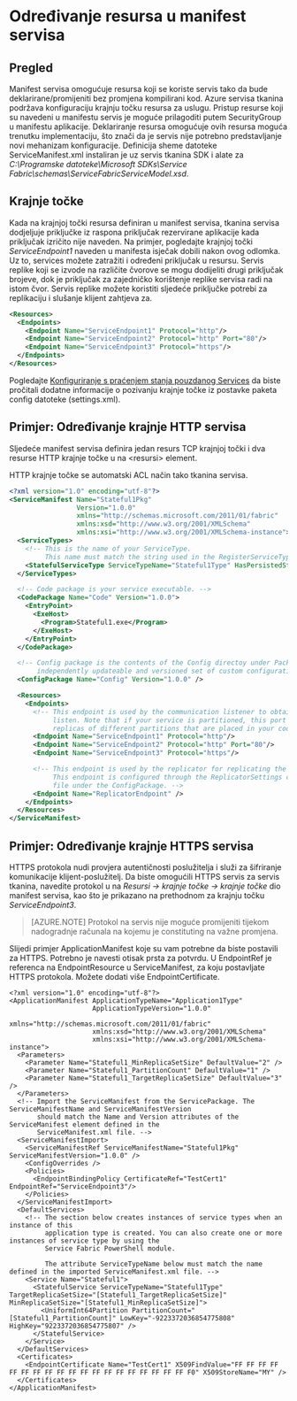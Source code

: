<properties
   pageTitle="Određivanje krajnje točke servisa servis tkanina | Microsoft Azure"
   description="Kako se opisuju krajnjoj točki resursa u manifest servisa, uključujući upute za postavljanje HTTPS krajnje točke"
   services="service-fabric"
   documentationCenter=".net"
   authors="mani-ramaswamy"
   manager="timlt"
   editor=""/>

<tags
   ms.service="service-fabric"
   ms.devlang="dotnet"
   ms.topic="article"
   ms.tgt_pltfrm="NA"
   ms.workload="NA"
   ms.date="09/14/2016"
   ms.author="subramar"/>

# <a name="specify-resources-in-a-service-manifest"></a>Određivanje resursa u manifest servisa

## <a name="overview"></a>Pregled

Manifest servisa omogućuje resursa koji se koriste servis tako da bude deklarirane/promijeniti bez promjena kompilirani kod. Azure servisa tkanina podržava konfiguraciju krajnju točku resursa za uslugu. Pristup resurse koji su navedeni u manifestu servis je moguće prilagoditi putem SecurityGroup u manifestu aplikacije. Deklariranje resursa omogućuje ovih resursa moguća trenutku implementaciju, što znači da je servis nije potrebno predstavljanje novi mehanizam konfiguracije. Definicija sheme datoteke ServiceManifest.xml instaliran je uz servis tkanina SDK i alate za *C:\Programske datoteke\Microsoft SDKs\Service Fabric\schemas\ServiceFabricServiceModel.xsd*.

## <a name="endpoints"></a>Krajnje točke

Kada na krajnjoj točki resursa definiran u manifest servisa, tkanina servisa dodjeljuje priključke iz raspona priključak rezervirane aplikacije kada priključak izričito nije naveden. Na primjer, pogledajte krajnjoj točki *ServiceEndpoint1* naveden u manifesta isječak dobili nakon ovog odlomka. Uz to, services možete zatražiti i određeni priključak u resursu. Servis replike koji se izvode na različite čvorove se mogu dodijeliti drugi priključak brojeve, dok je priključak za zajedničko korištenje replike servisa radi na istom čvor. Servis replike možete koristiti sljedeće priključke potrebi za replikaciju i slušanje klijent zahtjeva za.

```xml
<Resources>
  <Endpoints>
    <Endpoint Name="ServiceEndpoint1" Protocol="http"/>
    <Endpoint Name="ServiceEndpoint2" Protocol="http" Port="80"/>
    <Endpoint Name="ServiceEndpoint3" Protocol="https"/>
  </Endpoints>
</Resources>
```

Pogledajte [Konfiguriranje s praćenjem stanja pouzdanog Services](service-fabric-reliable-services-configuration.md) da biste pročitali dodatne informacije o pozivanju krajnje točke iz postavke paketa config datoteke (settings.xml).

## <a name="example-specifying-an-http-endpoint-for-your-service"></a>Primjer: Određivanje krajnje HTTP servisa

Sljedeće manifest servisa definira jedan resurs TCP krajnjoj točki i dva resurse HTTP krajnje točke u na &lt;resursi&gt; element.

HTTP krajnje točke se automatski ACL način tako tkanina servisa.

```xml
<?xml version="1.0" encoding="utf-8"?>
<ServiceManifest Name="Stateful1Pkg"
                 Version="1.0.0"
                 xmlns="http://schemas.microsoft.com/2011/01/fabric"
                 xmlns:xsd="http://www.w3.org/2001/XMLSchema"
                 xmlns:xsi="http://www.w3.org/2001/XMLSchema-instance">
  <ServiceTypes>
    <!-- This is the name of your ServiceType.
         This name must match the string used in the RegisterServiceType call in Program.cs. -->
    <StatefulServiceType ServiceTypeName="Stateful1Type" HasPersistedState="true" />
  </ServiceTypes>

  <!-- Code package is your service executable. -->
  <CodePackage Name="Code" Version="1.0.0">
    <EntryPoint>
      <ExeHost>
        <Program>Stateful1.exe</Program>
      </ExeHost>
    </EntryPoint>
  </CodePackage>

  <!-- Config package is the contents of the Config directoy under PackageRoot that contains an
       independently updateable and versioned set of custom configuration settings for your service. -->
  <ConfigPackage Name="Config" Version="1.0.0" />

  <Resources>
    <Endpoints>
      <!-- This endpoint is used by the communication listener to obtain the port number on which to
           listen. Note that if your service is partitioned, this port is shared with
           replicas of different partitions that are placed in your code. -->
      <Endpoint Name="ServiceEndpoint1" Protocol="http"/>
      <Endpoint Name="ServiceEndpoint2" Protocol="http" Port="80"/>
      <Endpoint Name="ServiceEndpoint3" Protocol="https"/>

      <!-- This endpoint is used by the replicator for replicating the state of your service.
           This endpoint is configured through the ReplicatorSettings config section in the Settings.xml
           file under the ConfigPackage. -->
      <Endpoint Name="ReplicatorEndpoint" />
    </Endpoints>
  </Resources>
</ServiceManifest>
```

## <a name="example-specifying-an-https-endpoint-for-your-service"></a>Primjer: Određivanje krajnje HTTPS servisa

HTTPS protokola nudi provjera autentičnosti poslužitelja i služi za šifriranje komunikacije klijent-poslužitelj. Da biste omogućili HTTPS servis za servis tkanina, navedite protokol u na *Resursi -> krajnje točke -> krajnje točke* dio manifest servisa, kao što je prikazano na prethodnom za krajnju točku *ServiceEndpoint3*.

>[AZURE.NOTE] Protokol na servis nije moguće promijeniti tijekom nadogradnje računala na kojemu je constituting na važne promjena.


Slijedi primjer ApplicationManifest koje su vam potrebne da biste postavili za HTTPS. Potrebno je navesti otisak prsta za potvrdu. U EndpointRef je referenca na EndpointResource u ServiceManifest, za koju postavljate HTTPS protokola. Možete dodati više EndpointCertificate.  

```
<?xml version="1.0" encoding="utf-8"?>
<ApplicationManifest ApplicationTypeName="Application1Type"
                     ApplicationTypeVersion="1.0.0"
                     xmlns="http://schemas.microsoft.com/2011/01/fabric"
                     xmlns:xsd="http://www.w3.org/2001/XMLSchema"
                     xmlns:xsi="http://www.w3.org/2001/XMLSchema-instance">
  <Parameters>
    <Parameter Name="Stateful1_MinReplicaSetSize" DefaultValue="2" />
    <Parameter Name="Stateful1_PartitionCount" DefaultValue="1" />
    <Parameter Name="Stateful1_TargetReplicaSetSize" DefaultValue="3" />
  </Parameters>
  <!-- Import the ServiceManifest from the ServicePackage. The ServiceManifestName and ServiceManifestVersion
       should match the Name and Version attributes of the ServiceManifest element defined in the
       ServiceManifest.xml file. -->
  <ServiceManifestImport>
    <ServiceManifestRef ServiceManifestName="Stateful1Pkg" ServiceManifestVersion="1.0.0" />
    <ConfigOverrides />
    <Policies>
      <EndpointBindingPolicy CertificateRef="TestCert1" EndpointRef="ServiceEndpoint3"/>
    </Policies>
  </ServiceManifestImport>
  <DefaultServices>
    <!-- The section below creates instances of service types when an instance of this
         application type is created. You can also create one or more instances of service type by using the
         Service Fabric PowerShell module.

         The attribute ServiceTypeName below must match the name defined in the imported ServiceManifest.xml file. -->
    <Service Name="Stateful1">
      <StatefulService ServiceTypeName="Stateful1Type" TargetReplicaSetSize="[Stateful1_TargetReplicaSetSize]" MinReplicaSetSize="[Stateful1_MinReplicaSetSize]">
        <UniformInt64Partition PartitionCount="[Stateful1_PartitionCount]" LowKey="-9223372036854775808" HighKey="9223372036854775807" />
      </StatefulService>
    </Service>
  </DefaultServices>
  <Certificates>
    <EndpointCertificate Name="TestCert1" X509FindValue="FF FF FF FF FF FF FF FF FF FF FF FF FF FF FF FF FF FF FF F0" X509StoreName="MY" />  
  </Certificates>
</ApplicationManifest>
```
